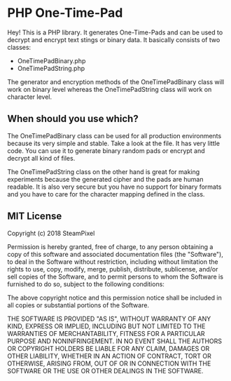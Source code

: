 # PHP One-Time-Pad
Hey! This is a PHP library. It generates One-Time-Pads and can be used to decrypt and encrypt text stings or binary data.
It basically consists of two classes:

* OneTimePadBinary.php
* OneTimePadString.php

The generator and encryption methods of the OneTimePadBinary class will work on binary level 
whereas the OneTimePadString class will work on character level.

## When should you use which?
The OneTimePadBinary class can be used for all production environments because its very simple and stable. 
Take a look at the file. It has very little code. You can use it to generate binary random pads or encrypt and decrypt all kind of files.

The OneTimePadString class on the other hand is great for making experiments because the generated cipher and the pads are human readable.
It is also very secure but you have no support for binary formats and you have to care for the character mapping defined in the class.

## MIT License

Copyright (c) 2018 SteamPixel

Permission is hereby granted, free of charge, to any person obtaining a copy
of this software and associated documentation files (the "Software"), to deal
in the Software without restriction, including without limitation the rights
to use, copy, modify, merge, publish, distribute, sublicense, and/or sell
copies of the Software, and to permit persons to whom the Software is
furnished to do so, subject to the following conditions:

The above copyright notice and this permission notice shall be included in all
copies or substantial portions of the Software.

THE SOFTWARE IS PROVIDED "AS IS", WITHOUT WARRANTY OF ANY KIND, EXPRESS OR
IMPLIED, INCLUDING BUT NOT LIMITED TO THE WARRANTIES OF MERCHANTABILITY,
FITNESS FOR A PARTICULAR PURPOSE AND NONINFRINGEMENT. IN NO EVENT SHALL THE
AUTHORS OR COPYRIGHT HOLDERS BE LIABLE FOR ANY CLAIM, DAMAGES OR OTHER
LIABILITY, WHETHER IN AN ACTION OF CONTRACT, TORT OR OTHERWISE, ARISING FROM,
OUT OF OR IN CONNECTION WITH THE SOFTWARE OR THE USE OR OTHER DEALINGS IN THE
SOFTWARE.